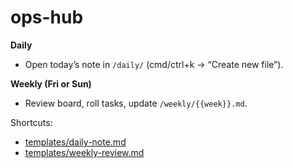 # ops-hub

**Daily**
- Open today’s note in `/daily/` (cmd/ctrl+k → “Create new file”).

**Weekly (Fri or Sun)**
- Review board, roll tasks, update `/weekly/{{week}}.md`.

Shortcuts:
- [templates/daily-note.md](templates/daily-note.md)
- [templates/weekly-review.md](templates/weekly-review.md)
